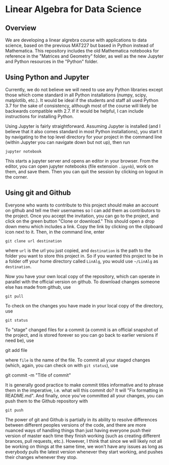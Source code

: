 # Linear Algebra for Data Science

## Overview

We are developing a linear algrebra course with applications to data science, based on the previous MAT227 but based in Python instead of Mathematica. This repository includes the old Mathematica notebooks for reference in the "Matrices and Geometry" folder, as well as the new Jupyter and Python resources in the "Python" folder.

## Using Python and Jupyter

Currently, we do not believe we will need to use any Python libraries except those which come standard in all Python installations (numpy, scipy, matplotlib, etc.). It would be ideal if the students and staff all used Python 3.7 for the sake of consistency, although most of the course will likely be backwards compatible with 2.7. If it would be helpful, I can include instructions for installing Python.

Using Jupyter is fairly straightforward. Assuming Jupyter is installed (and I believe that it also comes standard in most Python installations), you start it by navigating to the top level directory for your project in the command line (within Jupyter you can navigate down but not up), then run

    jupyter notebook

This starts a jupyter server and opens an editor in your browser. From the editor, you can open jupyter notebooks (file extension `.ipynb`), work on them, and save them. Then you can quit the session by clicking on logout in the corner.

## Using git and Github

Everyone who wants to contribute to this project should make an account on github and tell me their usernames so I can add them as contributors to the project. Once you accept the invitation, you can go to the project, and click on the green button "Clone or download." This should open a drop down menu which includes a link. Copy the link by clicking on the clipboard icon next to it. Then, in the command line, enter

    git clone url destination

where `url` is the url you just copied, and `destination` is the path to the folder you want to store this project in. So if you wanted this project to be in a folder off your home directory called `LinAlg`, you would use `~/LinAlg` as `destination`.

Now you have your own local copy of the repository, which can operate in parallel with the official version on github. To download changes someone else has made from github, use

    git pull

To check on the changes you have made in your local copy of the directory, use

    git status

To "stage" changed files for a commit (a commit is an official snapshot of the project, and is stored forever so you can go back to earlier versions if need be), use

   git add file

where `file` is the name of the file. To commit all your staged changes (which, again, you can check on with `git status`), use

   git commit -m "Title of commit"

It is generally good practice to make commit titles informative and to phrase them in the imperative, i.e. what will this commit do? It will "Fix formatting in README.md". And finally, once you've committed all your changes, you can push them to the Github repository with

    git push

The power of git and Github is partially in its ability to resolve differences between different peoples versions of the code, and there are more nuanced ways of handling things than just having everyone push their version of master each time they finish working (such as creating different brances, pull requests, etc.). However, I think that since we will likely not all be working on things at the same time, we won't have any issues as long as everybody pulls the latest version whenever they start working, and pushes their changes whenever they stop. 